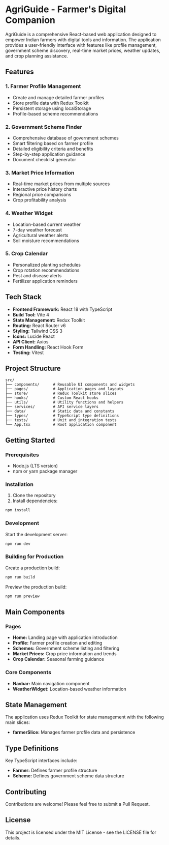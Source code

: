 # AgriGuide - Farmer's Digital Companion

AgriGuide is a comprehensive React-based web application designed to empower Indian farmers with digital tools and information. The application provides a user-friendly interface with features like profile management, government scheme discovery, real-time market prices, weather updates, and crop planning assistance.

## Features

### 1. Farmer Profile Management
- Create and manage detailed farmer profiles
- Store profile data with Redux Toolkit
- Persistent storage using localStorage
- Profile-based scheme recommendations

### 2. Government Scheme Finder
- Comprehensive database of government schemes
- Smart filtering based on farmer profile
- Detailed eligibility criteria and benefits
- Step-by-step application guidance
- Document checklist generator

### 3. Market Price Information
- Real-time market prices from multiple sources
- Interactive price history charts
- Regional price comparisons
- Crop profitability analysis

### 4. Weather Widget
- Location-based current weather
- 7-day weather forecast
- Agricultural weather alerts
- Soil moisture recommendations

### 5. Crop Calendar
- Personalized planting schedules
- Crop rotation recommendations
- Pest and disease alerts
- Fertilizer application reminders

## Tech Stack

- **Frontend Framework:** React 18 with TypeScript
- **Build Tool:** Vite 4
- **State Management:** Redux Toolkit
- **Routing:** React Router v6
- **Styling:** Tailwind CSS 3
- **Icons:** Lucide React
- **API Client:** Axios
- **Form Handling:** React Hook Form
- **Testing:** Vitest

## Project Structure

```
src/
├── components/      # Reusable UI components and widgets
├── pages/           # Application pages and layouts
├── store/           # Redux Toolkit store slices
├── hooks/           # Custom React hooks
├── utils/           # Utility functions and helpers
├── services/        # API service layers
├── data/            # Static data and constants
├── types/           # TypeScript type definitions
├── tests/           # Unit and integration tests
└── App.tsx          # Root application component
```

## Getting Started

### Prerequisites

- Node.js (LTS version)
- npm or yarn package manager

### Installation

1. Clone the repository
2. Install dependencies:
```bash
npm install
```

### Development

Start the development server:
```bash
npm run dev
```

### Building for Production

Create a production build:
```bash
npm run build
```

Preview the production build:
```bash
npm run preview
```

## Main Components

### Pages
- **Home:** Landing page with application introduction
- **Profile:** Farmer profile creation and editing
- **Schemes:** Government scheme listing and filtering
- **Market Prices:** Crop price information and trends
- **Crop Calendar:** Seasonal farming guidance

### Core Components
- **Navbar:** Main navigation component
- **WeatherWidget:** Location-based weather information

## State Management

The application uses Redux Toolkit for state management with the following main slices:
- **farmerSlice:** Manages farmer profile data and persistence

## Type Definitions

Key TypeScript interfaces include:
- **Farmer:** Defines farmer profile structure
- **Scheme:** Defines government scheme data structure

## Contributing

Contributions are welcome! Please feel free to submit a Pull Request.

## License

This project is licensed under the MIT License - see the LICENSE file for details.